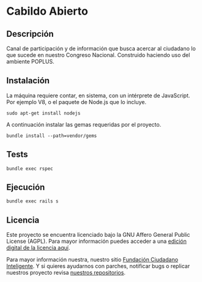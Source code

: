 # Cabildo Abierto

## Descripción

Canal de participación y de información que busca acercar al ciudadano lo que sucede en nuestro Congreso Nacional. Construido haciendo uso del ambiente POPLUS.

## Instalación

La máquina requiere contar, en sistema, con un intérprete de JavaScript. Por ejemplo V8, o el paquete de Node.js que lo incluye.

    sudo apt-get install nodejs

A continuación instalar las gemas requeridas por el proyecto.

    bundle install --path=vendor/gems

## Tests

    bundle exec rspec

## Ejecución

    bundle exec rails s

## Licencia

Este proyecto se encuentra licenciado bajo la GNU Affero General Public License (AGPL). Para mayor información puedes acceder a una [edición digital de la licencia aquí](http://www.gnu.org/licenses/agpl-3.0.html).


Para mayor información nuestra, nuestro sitio [Fundación Ciudadano Inteligente](http://www.ciudadanointeligente.org/).
Y si quieres ayudarnos con parches, notificar bugs o replicar nuestros proyecto revisa [nuestros repositorios](https://github.com/ciudadanointeligente/).